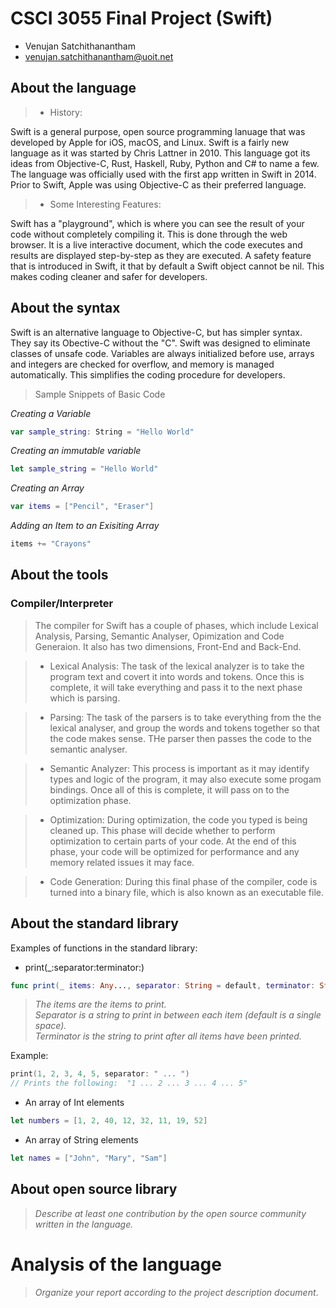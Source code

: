 # CSCI 3055 Final Project (Swift)

- Venujan Satchithanantham
- venujan.satchithanantham@uoit.net

## About the language

>
> - History:

Swift is a general purpose, open source programming lanuage that was developed by Apple for iOS, macOS, and Linux. Swift is a fairly new language as it was started by Chris Lattner in 2010. This language got its ideas from Objective-C, Rust, Haskell, Ruby, Python and C# to name a few. The language was officially used with the first app written in Swift in 2014. Prior to Swift, Apple was using Objective-C as their preferred language.

> - Some Interesting Features:

Swift has a "playground", which is where you can see the result of your code without completely compiling it. This is done through the web browser. It is a live interactive document, which the code executes and results are displayed step-by-step as they are executed. 
A safety feature that is introduced in Swift, it that by default a Swift object cannot be nil. This makes coding cleaner and safer for developers.

## About the syntax

Swift is an alternative language to Objective-C, but has simpler syntax. They say its Obective-C without the "C". Swift was designed to eliminate classes of unsafe code. Variables are always initialized before use, arrays and integers are checked for overflow, and memory is managed automatically. This simplifies the coding procedure for developers. 

> Sample Snippets of Basic Code

*Creating a Variable*

```swift
var sample_string: String = "Hello World"
```

*Creating an immutable variable*

```swift
let sample_string = "Hello World"
```

*Creating an Array*

```swift
var items = ["Pencil", "Eraser"]
```

*Adding an Item to an Exisiting Array*
```swift
items += "Crayons"
```

## About the tools

### Compiler/Interpreter

> The compiler for Swift has a couple of phases, which include Lexical Analysis, Parsing, Semantic Analyser, Opimization and Code Generaion. It also has two dimensions, Front-End and Back-End.

> - Lexical Analysis: 
> The task of the lexical analyzer is to take the program text and covert it into words and tokens. Once this is complete, it will take everything and pass it to the next phase which is parsing.

>- Parsing:
> The task of the parsers is to take everything from the the lexical analyser, and group the words and tokens together so that the code makes sense. THe parser then passes the code to the semantic analyser.

>- Semantic Analyzer:
> This process is important as it may identify types and logic of the program, it may also execute some progam bindings. Once all of this is complete, it will pass on to the optimization phase.

>- Optimization:
> During optimization, the code you typed is being cleaned up. This phase will decide whether to perform optimization to certain parts of your code. At the end of this phase, your code will be optimized for performance and any memory related issues it may face.

>- Code Generation:
> During this final phase of the compiler, code is turned into a binary file, which is also known as an executable file. 

## About the standard library

Examples of functions in the standard library:

* print(_:separator:terminator:)
```swift
func print(_ items: Any..., separator: String = default, terminator: String = default)
```
> _The items are the items to print._ <br />
> _Separator is a string to print in between each item (default is a single space)._ <br />
> _Terminator is the string to print after all items have been printed._ <br />

Example: 

```swift
print(1, 2, 3, 4, 5, separator: " ... ")
// Prints the following:  "1 ... 2 ... 3 ... 4 ... 5"
```

* An array of Int elements 
```swift
let numbers = [1, 2, 40, 12, 32, 11, 19, 52]
```
* An array of String elements 
```swift
let names = ["John", "Mary", "Sam"]
```


## About open source library

> _Describe at least one contribution by the open source
community written in the language._

# Analysis of the language

> _Organize your report according to the project description
document_.


